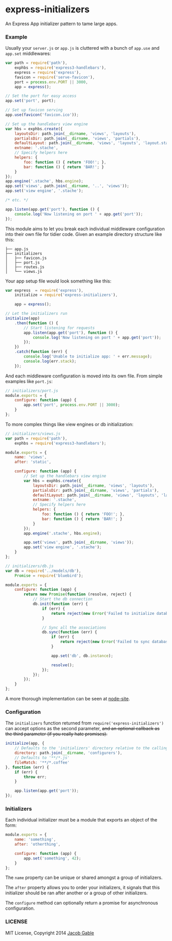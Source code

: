 express-initializers
====================

An Express App initializer pattern to tame large apps.

### Example

Usually your `server.js` or `app.js` is cluttered with a bunch of `app.use` and `app.set` middlewares:

```js
var path = require('path'),
    exphbs = require('express3-handlebars'),
    express = require('express'),
    favicon = require('serve-favicon'),
    port = process.env.PORT || 3000,
    app = express();

// Set the port for easy access
app.set('port', port);

// Set up favicon serving
app.use(favicon('favicon.ico'));

// Set up the handlebars view engine
var hbs = exphbs.create({
    layoutsDir: path.join(__dirname, 'views', 'layouts'),
    partialsDir: path.join(__dirname, 'views', 'partials'),
    defaultLayout: path.join(__dirname, 'views', 'layouts', 'layout.stache'),
    extname: '.stache',
    // Specify helpers here
    helpers: {
        foo: function () { return 'FOO!'; },
        bar: function () { return 'BAR!'; }
    }
});
app.engine('.stache', hbs.engine);
app.set('views', path.join(__dirname, '..', 'views'));
app.set('view engine', '.stache');

/* etc. */

app.listen(app.get('port'), function () {
    console.log('Now listening on port ' + app.get('port')); 
});
```

This module aims to let you break each individual middleware configuration into their own file for tidier code.  Given an example directory structure like this:

```shell
├── app.js
├── initializers
│   ├── favicon.js
│   ├── port.js
│   ├── routes.js
│   └── views.js
```

Your app setup file would look something like this:

```js
var express  = require('express'),
    initialize = require('express-initializers'),

    app = express();

// Let the initializers run
initialize(app)
    .then(function () {
        // Start listening for requests
        app.listen(app.get('port'), function () {
            console.log('Now listening on port ' + app.get('port'));
        });
    })
    .catch(function (err) {
        console.log('Unable to initialize app: ' + err.message);
        console.log(err.stack);
    });
```

And each middleware configuration is moved into its own file.  From simple examples like `port.js`:

```js
// initializers/port.js
module.exports = {
    configure: function (app) {
        app.set('port', process.env.PORT || 3000);
    }
};
```

To more complex things like view engines or db initialization:

```js
// initializers/views.js
var path = require('path'),
    exphbs = require('express3-handlebars');

module.exports = {
    name: 'views',
    after: 'static',

    configure: function (app) {
        // Set up the handlebars view engine
        var hbs = exphbs.create({
            layoutsDir: path.join(__dirname, 'views', 'layouts'),
            partialsDir: path.join(__dirname, 'views', 'partials'),
            defaultLayout: path.join(__dirname, 'views', 'layouts', 'layout.stache'),
            extname: '.stache',
            // Specify helpers here
            helpers: {
                foo: function () { return 'FOO!'; },
                bar: function () { return 'BAR!'; }
            }
        });
        app.engine('.stache', hbs.engine);

        app.set('views', path.join(__dirname, 'views'));
        app.set('view engine', '.stache');
    }
};
```

```js
// initializers/db.js
var db = require('../models/db'),
    Promise = require('bluebird');

module.exports = {
    configure: function (app) {
        return new Promise(function (resolve, reject) {
            // Start the db connection
            db.init(function (err) {
                if (err) {
                    return reject(new Error('Failed to initialize database: ' + err.message));
                }

                // Sync all the associations
                db.sync(function (err) {
                    if (err) {
                        return reject(new Error('Failed to sync database: ' + err.message));
                    }

                    app.set('db', db.instance);

                    resolve();
                });
            });
        });
    }
};
```

A more thorough implementation can be seen at [node-site](https://github.com/jgable/node-site).

### Configuration

The `initializers` function returned from `require('express-initializers')` can accept options as the second parameter, ~~and an optional callback as the third parameter (if you really hate promises).~~

```js
initialize(app, {
    // Defaults to the 'initializers' directory relative to the calling file
    directory: path.join(__dirname, 'configurers'),
    // Defaults to '**/*.js'
    fileMatch: '**/*.coffee'
}, function (err) {
    if (err) {
        throw err;
    }

    app.listen(app.get('port'));
});
```

### Initializers

Each individual initializer must be a module that exports an object of the form:

```js
module.exports = {
    name: 'something',
    after: 'otherthing',

    configure: function (app) {
        app.set('something', 42);
    } 
};
```

The `name` property can be unique or shared amongst a group of initializers.

The `after` property allows you to order your initializers, it signals that this initializer should be ran after another or a group of other initializers.

The `configure` method can optionally return a promise for asynchronous configuration.

### LICENSE

MIT License, Copyright 2014 [Jacob Gable](https://jacobgable.com)
